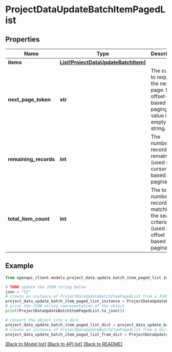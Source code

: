 # ProjectDataUpdateBatchItemPagedList


## Properties

Name | Type | Description | Notes
------------ | ------------- | ------------- | -------------
**items** | [**List[ProjectDataUpdateBatchItem]**](ProjectDataUpdateBatchItem.md) |  | 
**next_page_token** | **str** | The cursor to request the next page. For offset-based paging the value is an empty string. | [optional] 
**remaining_records** | **int** | The number of records remaining (used in cursor based pagination) | [optional] 
**total_item_count** | **int** | The total number of records matching the search criteria (used in offset based pagination) | [optional] 

## Example

```python
from openapi_client.models.project_data_update_batch_item_paged_list import ProjectDataUpdateBatchItemPagedList

# TODO update the JSON string below
json = "{}"
# create an instance of ProjectDataUpdateBatchItemPagedList from a JSON string
project_data_update_batch_item_paged_list_instance = ProjectDataUpdateBatchItemPagedList.from_json(json)
# print the JSON string representation of the object
print(ProjectDataUpdateBatchItemPagedList.to_json())

# convert the object into a dict
project_data_update_batch_item_paged_list_dict = project_data_update_batch_item_paged_list_instance.to_dict()
# create an instance of ProjectDataUpdateBatchItemPagedList from a dict
project_data_update_batch_item_paged_list_from_dict = ProjectDataUpdateBatchItemPagedList.from_dict(project_data_update_batch_item_paged_list_dict)
```
[[Back to Model list]](../README.md#documentation-for-models) [[Back to API list]](../README.md#documentation-for-api-endpoints) [[Back to README]](../README.md)


